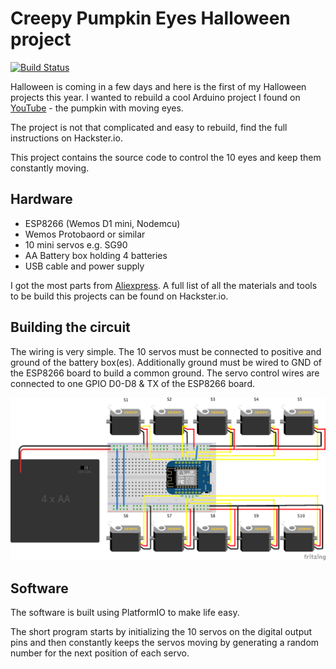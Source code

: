 Creepy Pumpkin Eyes Halloween project
=====================================

[![Build Status](https://circleci.com/gh/mhaack/halloween-pumpkin-eyes/tree/master.svg?style=shield)](https://circleci.com/gh/mhaack/halloween-pumpkin-eyes/tree/master)

Halloween is coming in a few days and here is the first of my Halloween projects this year. I wanted to rebuild a cool Arduino project I found on [YouTube](https://youtu.be/ryUNHPJ3leY) - the pumpkin with moving eyes.

The project is not that complicated and easy to rebuild, find the full instructions on Hackster.io.

This project contains the source code to control the 10 eyes and keep them constantly moving.

## Hardware
* ESP8266 (Wemos D1 mini, Nodemcu)
* Wemos Protobaord or similar
* 10 mini servos e.g. SG90
* AA Battery box holding 4 batteries
* USB cable and power supply

I got the most parts from [Aliexpress](https://www.aliexpress.com). A full list of all the materials and tools to be build this projects can be found on Hackster.io.

## Building the circuit
The wiring is very simple. The 10 servos must be connected to positive and ground of the battery box(es). Additionally ground must be wired to GND of the ESP8266 board to build a common ground. The servo control wires are connected to one GPIO D0-D8 & TX of the ESP8266 board.

![Breadboad](https://github.com/mhaack/halloween-pumpkin-eyes/blob/master/doc/halloween-pumpkin-eyes.png)

## Software

The software is built using PlatformIO to make life easy.

The short program starts by initializing the 10 servos on the digital output pins and then constantly keeps the servos moving by generating a random number for the next position of each servo.
